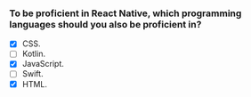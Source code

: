 ### To be proficient in React Native, which programming languages should you also be proficient in?

- [x] CSS.
- [ ] Kotlin.
- [x] JavaScript.
- [ ] Swift.
- [x] HTML.
